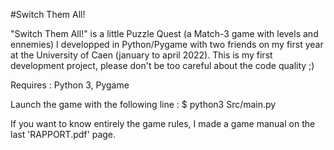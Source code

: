 #Switch Them All!

"Switch Them All!" is a little Puzzle Quest (a Match-3 game with levels and ennemies) I developped in Python/Pygame with two friends on my first year at the University of Caen (january to april 2022). This is my first development project, please don't be too careful about the code quality ;)

Requires : Python 3, Pygame

Launch the game with the following line :
$ python3 Src/main.py

If you want to know entirely the game rules, I made a game manual on the last 'RAPPORT.pdf' page.
